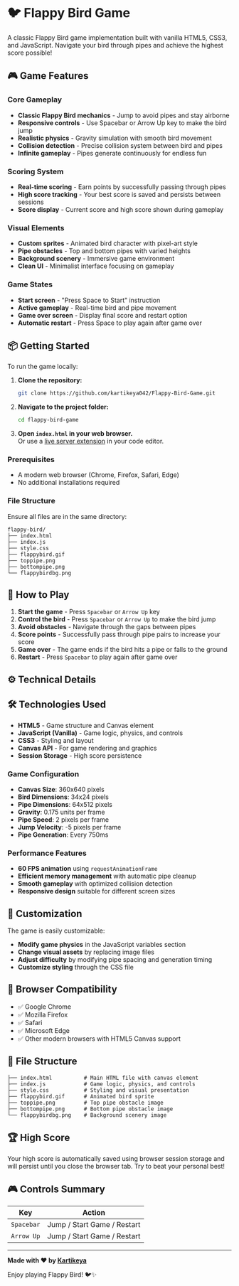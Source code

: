 # 🐦 Flappy Bird Game

A classic Flappy Bird game implementation built with vanilla HTML5, CSS3, and JavaScript. Navigate your bird through pipes and achieve the highest score possible!

## 🎮 Game Features

### Core Gameplay
- **Classic Flappy Bird mechanics** - Jump to avoid pipes and stay airborne
- **Responsive controls** - Use Spacebar or Arrow Up key to make the bird jump
- **Realistic physics** - Gravity simulation with smooth bird movement
- **Collision detection** - Precise collision system between bird and pipes
- **Infinite gameplay** - Pipes generate continuously for endless fun

### Scoring System
- **Real-time scoring** - Earn points by successfully passing through pipes
- **High score tracking** - Your best score is saved and persists between sessions
- **Score display** - Current score and high score shown during gameplay

### Visual Elements
- **Custom sprites** - Animated bird character with pixel-art style
- **Pipe obstacles** - Top and bottom pipes with varied heights
- **Background scenery** - Immersive game environment
- **Clean UI** - Minimalist interface focusing on gameplay

### Game States
- **Start screen** - "Press Space to Start" instruction
- **Active gameplay** - Real-time bird and pipe movement
- **Game over screen** - Display final score and restart option
- **Automatic restart** - Press Space to play again after game over

## 📦 Getting Started

To run the game locally:

1. **Clone the repository:**
   ```bash
   git clone https://github.com/kartikeya042/Flappy-Bird-Game.git
   ```

2. **Navigate to the project folder:**
   ```bash
   cd flappy-bird-game
   ```

3. **Open `index.html` in your web browser.**  
   Or use a [live server extension](https://marketplace.visualstudio.com/items?itemName=ritwickdey.LiveServer) in your code editor.

### Prerequisites
- A modern web browser (Chrome, Firefox, Safari, Edge)
- No additional installations required

### File Structure
Ensure all files are in the same directory:
```
flappy-bird/
├── index.html
├── index.js
├── style.css
├── flappybird.gif
├── toppipe.png
├── bottompipe.png
└── flappybirdbg.png
```

## 🎯 How to Play

1. **Start the game** - Press `Spacebar` or `Arrow Up` key
2. **Control the bird** - Press `Spacebar` or `Arrow Up` to make the bird jump
3. **Avoid obstacles** - Navigate through the gaps between pipes
4. **Score points** - Successfully pass through pipe pairs to increase your score
5. **Game over** - The game ends if the bird hits a pipe or falls to the ground
6. **Restart** - Press `Spacebar` to play again after game over

## ⚙️ Technical Details

## 🛠️ Technologies Used

- **HTML5** - Game structure and Canvas element
- **JavaScript (Vanilla)** - Game logic, physics, and controls
- **CSS3** - Styling and layout
- **Canvas API** - For game rendering and graphics
- **Session Storage** - High score persistence

### Game Configuration
- **Canvas Size**: 360x640 pixels
- **Bird Dimensions**: 34x24 pixels
- **Pipe Dimensions**: 64x512 pixels
- **Gravity**: 0.175 units per frame
- **Pipe Speed**: 2 pixels per frame
- **Jump Velocity**: -5 pixels per frame
- **Pipe Generation**: Every 750ms

### Performance Features
- **60 FPS animation** using `requestAnimationFrame`
- **Efficient memory management** with automatic pipe cleanup
- **Smooth gameplay** with optimized collision detection
- **Responsive design** suitable for different screen sizes

## 🎨 Customization

The game is easily customizable:

- **Modify game physics** in the JavaScript variables section
- **Change visual assets** by replacing image files
- **Adjust difficulty** by modifying pipe spacing and generation timing
- **Customize styling** through the CSS file

## 🐛 Browser Compatibility

- ✅ Google Chrome
- ✅ Mozilla Firefox  
- ✅ Safari
- ✅ Microsoft Edge
- ✅ Other modern browsers with HTML5 Canvas support

## 📝 File Structure

```
├── index.html          # Main HTML file with canvas element
├── index.js            # Game logic, physics, and controls
├── style.css           # Styling and visual presentation
├── flappybird.gif      # Animated bird sprite
├── toppipe.png         # Top pipe obstacle image
├── bottompipe.png      # Bottom pipe obstacle image
└── flappybirdbg.png    # Background scenery image
```

## 🏆 High Score

Your high score is automatically saved using browser session storage and will persist until you close the browser tab. Try to beat your personal best!

## 🎮 Controls Summary

| Key | Action |
|-----|--------|
| `Spacebar` | Jump / Start Game / Restart |
| `Arrow Up` | Jump / Start Game / Restart |

---

**Made with ❤️ by [Kartikeya](https://github.com/kartikeya042)**

Enjoy playing Flappy Bird! 🐦✨